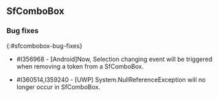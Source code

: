 ## SfComboBox

### Bug fixes
{:#sfcombobox-bug-fixes}

* \#I356968 - [Android]Now, Selection changing event will be triggered when removing a token from a SfComboBox. 

* \#I360514,I359240 - [UWP] System.NullReferenceException will no longer occur in SfComboBox. 